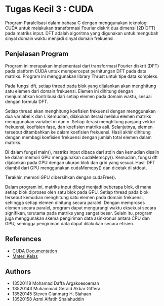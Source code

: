 # Tugas Kecil 3 : CUDA

Program Paralelisasi dalam bahasa C dengan menggunakan teknologi CUDA untuk melakukan transformasi Fourier diskrit dua dimensi (2D DFT) pada matriks input. DFT adalah algoritma yang digunakan untuk mengubah sinyal domain waktu menjadi sinyal domain frekuensi.

## Penjelasan Program

Program ini merupakan implementasi dari transformasi Fourier diskrit (DFT) pada platform CUDA untuk mempercepat perhitungan DFT pada data matriks. Program ini menggunakan library Thrust untuk tipe data kompleks.

Pada fungsi dft, setiap thread pada blok yang dijalankan akan menghitung satu elemen dari domain frekuensi. Elemen ini dihitung dengan menjumlahkan kontribusi dari setiap elemen pada domain waktu, sesuai dengan formula DFT.

Setiap thread akan menghitung koefisien frekuensi dengan menggunakan dua variabel k dan l. Kemudian, dilakukan iterasi melalui elemen matriks menggunakan variabel m dan n. Setiap iterasi menghitung panjang vektor frekuensi, koefisien fase, dan koefisien matriks asli. Selanjutnya, elemen tersebut ditambahkan ke dalam koefisien frekuensi. Hasil akhir dihitung dengan membagi koefisien frekuensi dengan jumlah total elemen dalam matriks.

Di dalam fungsi main(), matriks input dibaca dari stdin dan kemudian disalin ke dalam memori GPU menggunakan cudaMemcpy(). Kemudian, fungsi dft dijalankan pada GPU dengan ukuran blok dan grid yang sesuai. Hasil DFT diambil dari GPU menggunakan cudaMemcpy() dan dicetak di stdout.

Terakhir, memori GPU dibersihkan dengan cudaFree().


Dalam program ini, matriks input dibagi menjadi beberapa blok, di mana setiap blok diproses oleh satu blok pada GPU. Setiap thread pada blok tersebut kemudian menghitung satu elemen pada domain frekuensi, sehingga setiap elemen dihitung secara paralel. Dengan memproses elemen secara paralel, program dapat mengurangi waktu eksekusi secara signifikan, terutama pada matriks yang sangat besar. Selain itu, program juga menggunakan skema pengiriman data asinkronus antara CPU dan GPU, sehingga pengiriman data dapat dilakukan secara efisien.

## References

 - [CUDA Documentation](https://docs.nvidia.com/cuda/cuda-c-best-practices-guide/)
 - [Materi Kelas](https://cdn-edunex.itb.ac.id/38097-Parallel-and-Distributed-Systems-Parallel-Class/73155-Distributed-Memory-System/1643769784185_IF3230-03-DistributedMemory-2022.pdf)


## Authors

- 13520118 Mohamad Daffa Argakoesoemah
- 13520143 Muhammad Gerald Akbar Giffera
- 13520145 Steven Gianmarg H. Siahaan
- 13520158 Azmi Alfatih Shalahuddin
